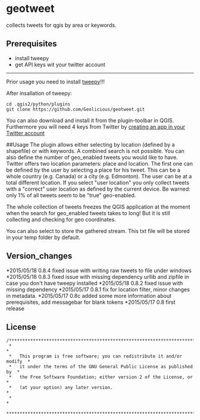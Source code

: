 # geotweet
collects tweets for qgis by area or keywords.
## Prerequisites
+ install tweepy
+ get API keys wit your twitter account
******
Prior usage you need to install [tweepy](http://tweepy.readthedocs.org/en/v3.2.0/#)!!!

After insallation of tweepy:
```
cd .qgis2/python/plugins
git clone https://github.com/Geolicious/geotweet.git
```
You can also download and install it from the plugin-toolbar in QGIS.
Furthermore you will need 4 keys from Twitter by [creating an app in your Twitter account](https://apps.twitter.com/app/new)


##Usage
The plugin allows either selecting by location (defined by a shapefile) or with keywords. A combined search is not possible. 
You can also define the number of geo_enabled tweets you would like to have.
Twitter offers two location parameters: place and location. The first one can be defined by the user by selecting a place for his tweet. This can be a whole country (e.g. Canada) or a city (e.g. Edmonton). The user can be at a total different location. If you select "user location" you only collect tweets with a "correct" user location as defined by the current device. Be warned: only 1% of all tweets seem to be "true" geo-enabled.

The whole collection of tweets freezes the QGIS application at the moment when the search for geo_enabled tweets takes to long! But it is still collecting and checking for geo coordinates.

You can also select to store the gathered stream. This txt file will be stored in your temp folder by default.

## Version_changes
*2015/05/18 0.8.4 fixed issue with writing raw tweets to file under windows
*2015/05/18 0.8.3 fixed issue with missing dependency urllib and zipfile in case you don't have tweepy installed
*2015/05/18 0.8.2 fixed issue with missing dependency
*2015/05/17 0.8.1 fix for location filter, minor changes in metadata.
*2015/05/17 0.8c added some more information about prerequisites, add messagebar for blank tokens
*2015/05/17 0.8 first release

## License

```
/***************************************************************************
 *                                                                         *
 *   This program is free software; you can redistribute it and/or modify  *
 *   it under the terms of the GNU General Public License as published by  *
 *   the Free Software Foundation; either version 2 of the License, or     *
 *   (at your option) any later version.                                   *
 *                                                                         *
 ***************************************************************************/
```
